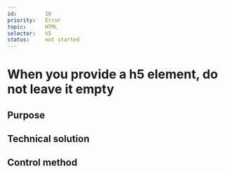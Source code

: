 ```yaml
---
id:         18
priority:   Error
topic:      HTML
selector:   h5
status:     not started
---
```


# When you provide a h5 element, do not leave it empty

## Purpose

## Technical solution

## Control method
